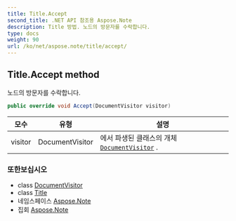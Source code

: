 ```yaml
---
title: Title.Accept
second_title: .NET API 참조용 Aspose.Note
description: Title 방법. 노드의 방문자를 수락합니다.
type: docs
weight: 90
url: /ko/net/aspose.note/title/accept/
---
```

## Title.Accept method

노드의 방문자를 수락합니다.

```csharp
public override void Accept(DocumentVisitor visitor)
```

| 모수 | 유형 | 설명 |
| --- | --- | --- |
| visitor | DocumentVisitor | 에서 파생된 클래스의 개체[`DocumentVisitor`](../../documentvisitor/) . |

### 또한보십시오

* class [DocumentVisitor](../../documentvisitor/)
* class [Title](../)
* 네임스페이스 [Aspose.Note](../../title/)
* 집회 [Aspose.Note](../../../)


